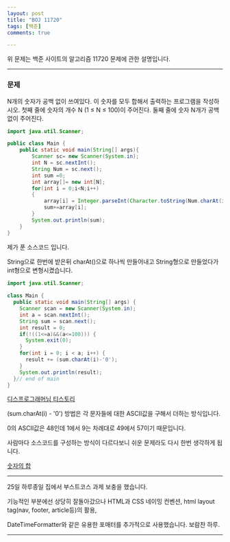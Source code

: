 ```yaml
---
layout: post
title: "BOJ 11720"
tags: [백준]
comments: true

---
```


위 문제는 백준 사이트의 알고리즘 11720 문제에 관한 설명입니다.<br>

---

### 문제

N개의 숫자가 공백 없이 쓰여있다. 이 숫자를 모두 합해서 출력하는 프로그램을 작성하시오.
첫째 줄에 숫자의 개수 N (1 ≤ N ≤ 100)이 주어진다. 둘째 줄에 숫자 N개가 공백없이 주어진다.

```java
import java.util.Scanner;

public class Main {
	public static void main(String[] args){
		Scanner sc= new Scanner(System.in);
		int N = sc.nextInt();
		String Num = sc.next();
		int sum =0;
		int array[]= new int[N];
		for(int i = 0;i<N;i++)
		{
			array[i] = Integer.parseInt(Character.toString(Num.charAt(i)));
			sum+=array[i];
		}
		System.out.println(sum);
	}
}
```

제가 푼 소스코드 입니다. 

String으로 한번에 받은뒤 charAt()으로 하나씩 만들어내고 String형으로 만들었다가 int형으로 변형시켰습니다.

```java
import java.util.Scanner;
 
class Main {
  public static void main(String[] args) {
    Scanner scan = new Scanner(System.in);
    int a = scan.nextInt();
    String sum = scan.next();
    int result = 0;
    if(!((1<=a)&&(a<=100))) {
      System.exit(0);
    }
    for(int i = 0; i < a; i++) {
      result += (sum.charAt(i)-'0');
    }
    System.out.println(result);   
  }// end of main
}

```
<a href="https://this-programmer.com/entry/%EB%B0%B1%EC%A4%8011720%EC%9E%90%EB%B0%94-%EC%88%AB%EC%9E%90%EC%9D%98-%ED%95%A9">디스프로그래머님 티스토리</a>

(sum.charAt(i) - '0') 방법은 각 문자들에 대한 ASCII값을 구해서 더하는 방식입니다.

0의 ASCII값은 48인데 1에서 9는 차례대로 49에서 57이기 때문입니다.

사람마다 소스코드를 구성하는 방식이 다르다보니 쉬운 문제라도 다시 한번 생각하게 됩니다.

<a href="https://www.acmicpc.net/problem/11720">숫자의 합</a>

---

25일 하루종일 집에서 부스트코스 과제 보충을 했습니다.

기능적인 부분에선 상당히 잘돌아갔으나 HTML과 CSS 네이밍 컨벤션, html layout tag(nav, footer, article등)의 활용,

 DateTimeFormatter와 같은 유용한 포매터를 추가적으로 사용했습니다. 보람찬 하루.


---

